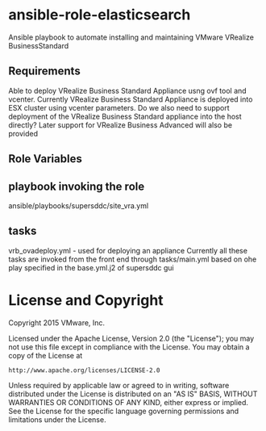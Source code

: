 # ansible-role-elasticsearch

Ansible playbook to automate installing and maintaining VMware VRealize BusinessStandard

## Requirements
Able to deploy VRealize Business Standard  Appliance usng ovf tool and vcenter. Currently VRealize Business Standard  Appliance is deployed into ESX cluster using vcenter parameters. Do we also need to support deployment of the VRealize Business Standard appliance into the host directly? 
Later support for VRealize Business Advanced will also be provided
## Role Variables


## playbook invoking the role
ansible/playbooks/supersddc/site_vra.yml
## tasks
vrb_ovadeploy.yml - used for deploying an appliance
Currently all these tasks are invoked from the front end  through tasks/main.yml based on ohe play  specified in the base.yml.j2 of supersddc gui 
# License and Copyright
 
Copyright 2015 VMware, Inc.

Licensed under the Apache License, Version 2.0 (the "License");
you may not use this file except in compliance with the License.
You may obtain a copy of the License at

    http://www.apache.org/licenses/LICENSE-2.0

Unless required by applicable law or agreed to in writing, software
distributed under the License is distributed on an "AS IS" BASIS,
WITHOUT WARRANTIES OR CONDITIONS OF ANY KIND, either express or implied.
See the License for the specific language governing permissions and
limitations under the License.

